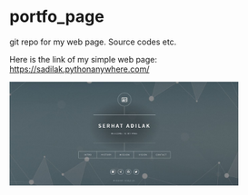 # portfo_page

git repo for my web page. Source codes etc.

Here is the link of my simple web page:
https://sadilak.pythonanywhere.com/

<img src="https://github.com/sadilak85/portfo_page/blob/main/static/assets/images/PortfoPage.jpg" width="80%">
